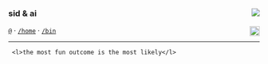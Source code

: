 ### sid & ai <img align="right" src="https://komarev.com/ghpvc/?username=sidharthpunathil&color=blueviolet">
<a align="right" href="https://www.buymeacoffee.com/sidharthp"><img  align="right" src="https://www.buymeacoffee.com/assets/img/custom_images/orange_img.png" height="20px"></a>

 [`@`](mailto:sidharthpunathil714@gmail.com) · [`/home`](https://sidharth.co/) · [`/bin`](https://linkedin.com/in/sidharthpunathil)

----

```
 <l>the most fun outcome is the most likely</l>
```

